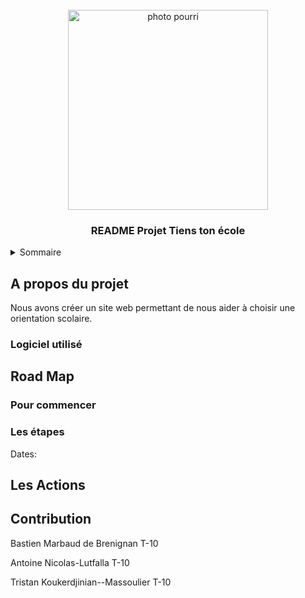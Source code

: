 <br />
<div align="center">
    <img src="images/logo_ATM.png" alt="photo pourri" width="320" height="320">

  <h3 align="center">README Projet Tiens ton école</h3>
</div>

<!-- Sommaire -->
<details>
  <summary>Sommaire</summary>
  <ol>
    <li>
      A propos du projet
      <ul>
          <li>Logiciel utilisé</li>
      </ul>
    </li>
    <li>
        Roadmap
      <ul>
        <li>Pour commencer</li>
        <li>Les étapes</li>
      </ul>
    </li>
    <li>Les Actions</li>
    <li>Contribution</li>
  </ol>
</details>

<!-- A propos du projet -->
## A propos du projet
Nous avons créer un site web permettant de nous aider à choisir une orientation scolaire.

### Logiciel utilisé 

<!--Road Map -->
## Road Map

### Pour commencer


### Les étapes

Dates:

<!--Les Actions -->
## Les Actions 


<!--Contribution -->
## Contribution

Bastien Marbaud de Brenignan T-10

Antoine Nicolas-Lutfalla T-10

Tristan Koukerdjinian--Massoulier T-10
